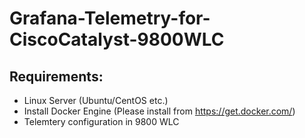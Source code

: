 # Grafana-Telemetry-for-CiscoCatalyst-9800WLC

## Requirements:
- Linux Server (Ubuntu/CentOS etc.)
- Install Docker Engine (Please install from https://get.docker.com/)
- Telemtery configuration in 9800 WLC


